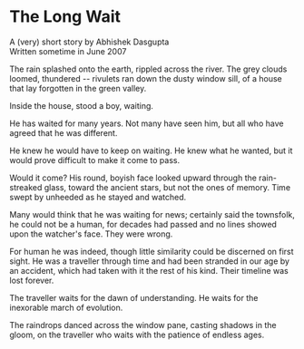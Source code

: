 # The Long Wait

A (very) short story by Abhishek Dasgupta  
Written sometime in June 2007

The rain splashed onto the earth, rippled across the river. The grey clouds
loomed, thundered -- rivulets ran down the dusty window sill, of a house
that lay forgotten in the green valley.

Inside the house, stood a boy, waiting.

He has waited for many years. Not many have seen him, but all who have
agreed that he was different.

He knew he would have to keep on waiting. He knew what he wanted, but it
would prove difficult to make it come to pass.

Would it come? His round, boyish face looked upward through the
rain-streaked glass, toward the ancient stars, but not the ones of memory.
Time swept by unheeded as he stayed and watched.

Many would think that he was waiting for news; certainly said the
townsfolk, he could not be a human, for decades had passed and no lines
showed upon the watcher's face. They were wrong.

For human he was indeed, though little similarity could be discerned on
first sight. He was a traveller through time and had been stranded in our
age by an accident, which had taken with it the rest of his kind. Their
timeline was lost forever.

The traveller waits for the dawn of understanding. He waits for the
inexorable march of evolution.

The raindrops danced across the window pane, casting shadows in the gloom,
on the traveller who waits with the patience of endless ages.

